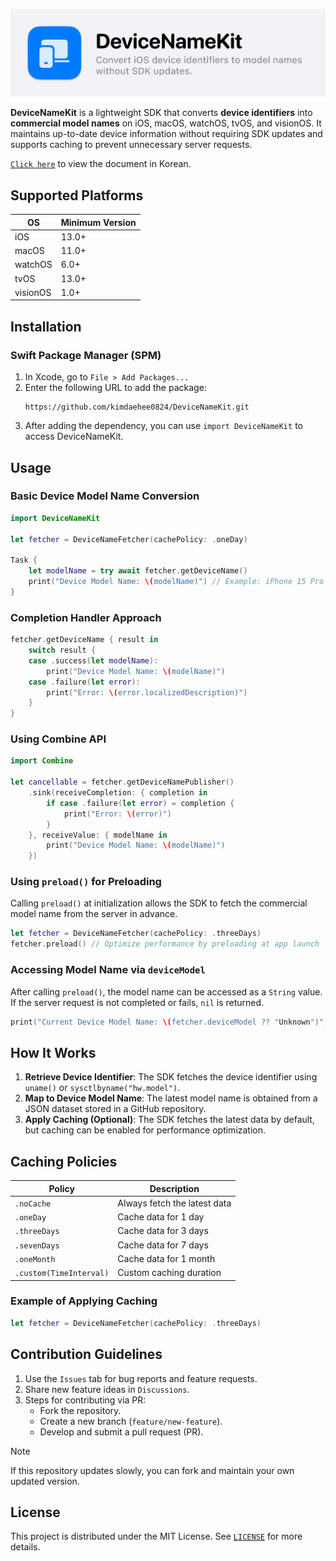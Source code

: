 ![Logo image](Asset/DeviceNameKit_banner.png)

**DeviceNameKit** is a lightweight SDK that converts **device identifiers** into **commercial model names** on iOS, macOS, watchOS, tvOS, and visionOS. It maintains up-to-date device information without requiring SDK updates and supports caching to prevent unnecessary server requests.

[`Click here`](README_ko.md) to view the document in Korean.

## Supported Platforms

| OS       | Minimum Version |
| -------- | --------------- |
| iOS      | 13.0+           |
| macOS    | 11.0+           |
| watchOS  | 6.0+            |
| tvOS     | 13.0+           |
| visionOS | 1.0+            |

## Installation

### Swift Package Manager (SPM)

1. In Xcode, go to `File > Add Packages...`
2. Enter the following URL to add the package:
   ```
   https://github.com/kimdaehee0824/DeviceNameKit.git
   ```
3. After adding the dependency, you can use `import DeviceNameKit` to access DeviceNameKit.

## Usage

### Basic Device Model Name Conversion

```swift
import DeviceNameKit

let fetcher = DeviceNameFetcher(cachePolicy: .oneDay)

Task {
    let modelName = try await fetcher.getDeviceName()
    print("Device Model Name: \(modelName)") // Example: iPhone 15 Pro
}
```

### Completion Handler Approach

```swift
fetcher.getDeviceName { result in
    switch result {
    case .success(let modelName):
        print("Device Model Name: \(modelName)")
    case .failure(let error):
        print("Error: \(error.localizedDescription)")
    }
}
```

### Using Combine API

```swift
import Combine

let cancellable = fetcher.getDeviceNamePublisher()
    .sink(receiveCompletion: { completion in
        if case .failure(let error) = completion {
            print("Error: \(error)")
        }
    }, receiveValue: { modelName in
        print("Device Model Name: \(modelName)")
    })
```

### Using `preload()` for Preloading

Calling `preload()` at initialization allows the SDK to fetch the commercial model name from the server in advance.

```swift
let fetcher = DeviceNameFetcher(cachePolicy: .threeDays)
fetcher.preload() // Optimize performance by preloading at app launch
```

### Accessing Model Name via `deviceModel`

After calling `preload()`, the model name can be accessed as a `String` value. If the server request is not completed or fails, `nil` is returned.

```swift
print("Current Device Model Name: \(fetcher.deviceModel ?? "Unknown")")
```

## How It Works

1. **Retrieve Device Identifier**: The SDK fetches the device identifier using `uname()` or `sysctlbyname("hw.model")`.
2. **Map to Device Model Name**: The latest model name is obtained from a JSON dataset stored in a GitHub repository.
3. **Apply Caching (Optional)**: The SDK fetches the latest data by default, but caching can be enabled for performance optimization.

## Caching Policies

| Policy                     | Description                |
| -------------------------- | -------------------------- |
| `.noCache`                 | Always fetch the latest data |
| `.oneDay`                  | Cache data for 1 day       |
| `.threeDays`               | Cache data for 3 days      |
| `.sevenDays`               | Cache data for 7 days      |
| `.oneMonth`                | Cache data for 1 month     |
| `.custom(TimeInterval)`    | Custom caching duration    |

### Example of Applying Caching

```swift
let fetcher = DeviceNameFetcher(cachePolicy: .threeDays)
```

## Contribution Guidelines

1. Use the `Issues` tab for bug reports and feature requests.
2. Share new feature ideas in `Discussions`.
3. Steps for contributing via PR:
   - Fork the repository.
   - Create a new branch (`feature/new-feature`).
   - Develop and submit a pull request (PR).

> [!NOTE]
> If this repository updates slowly, you can fork and maintain your own updated version.

## License

This project is distributed under the MIT License. See [`LICENSE`](LICENSE) for more details.

